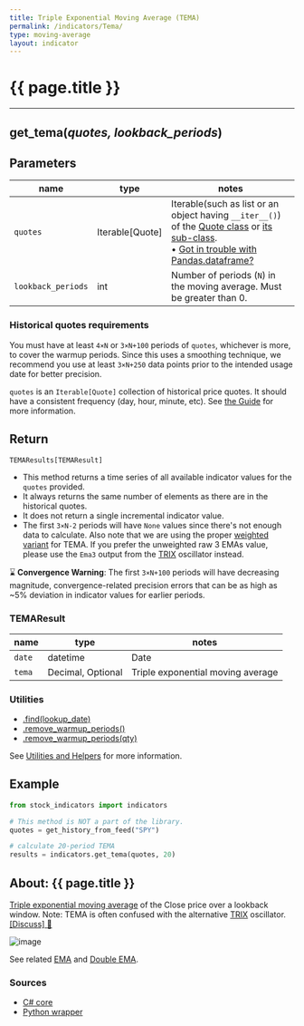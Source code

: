 ```yaml
---
title: Triple Exponential Moving Average (TEMA)
permalink: /indicators/Tema/
type: moving-average
layout: indicator
---
```


# {{ page.title }}
<hr>

## **get_tema**(*quotes, lookback_periods*)

## Parameters

| name | type | notes
| -- |-- |--
| `quotes` | Iterable[Quote] | Iterable(such as list or an object having `__iter__()`) of the [Quote class]({{site.baseurl}}/guide/#historical-quotes) or [its sub-class]({{site.baseurl}}/guide/#using-custom-quote-classes). <br><span class='qna-dataframe'> • [Got in trouble with Pandas.dataframe?]({{site.baseurl}}/guide/#using-pandasdataframe) </span>
| `lookback_periods` | int | Number of periods (`N`) in the moving average.  Must be greater than 0.

### Historical quotes requirements

You must have at least `4×N` or `3×N+100` periods of `quotes`, whichever is more, to cover the warmup periods.  Since this uses a smoothing technique, we recommend you use at least `3×N+250` data points prior to the intended usage date for better precision.

`quotes` is an `Iterable[Quote]` collection of historical price quotes.  It should have a consistent frequency (day, hour, minute, etc).  See [the Guide]({{site.baseurl}}/guide/#historical-quotes) for more information.

## Return

```python
TEMAResults[TEMAResult]
```

- This method returns a time series of all available indicator values for the `quotes` provided.
- It always returns the same number of elements as there are in the historical quotes.
- It does not return a single incremental indicator value.
- The first `3×N-2` periods will have `None` values since there's not enough data to calculate.  Also note that we are using the proper [weighted variant](https://en.wikipedia.org/wiki/Triple_exponential_moving_average) for TEMA.  If you prefer the unweighted raw 3 EMAs value, please use the `Ema3` output from the [TRIX](../Trix#content) oscillator instead.

:hourglass: **Convergence Warning**: The first `3×N+100` periods will have decreasing magnitude, convergence-related precision errors that can be as high as ~5% deviation in indicator values for earlier periods.

### TEMAResult

| name | type | notes
| -- |-- |--
| `date` | datetime | Date
| `tema` | Decimal, Optional | Triple exponential moving average

### Utilities

- [.find(lookup_date)]({{site.baseurl}}/utilities#find-indicator-result-by-date)
- [.remove_warmup_periods()]({{site.baseurl}}/utilities#remove-warmup-periods)
- [.remove_warmup_periods(qty)]({{site.baseurl}}/utilities#remove-warmup-periods)

See [Utilities and Helpers]({{site.baseurl}}/utilities#utilities-for-indicator-results) for more information.

## Example

```python
from stock_indicators import indicators

# This method is NOT a part of the library.
quotes = get_history_from_feed("SPY")

# calculate 20-period TEMA
results = indicators.get_tema(quotes, 20)
```

## About: {{ page.title }}

[Triple exponential moving average](https://en.wikipedia.org/wiki/Triple_exponential_moving_average) of the Close price over a lookback window.
Note: TEMA is often confused with the alternative [TRIX](../Trix#content) oscillator.
[[Discuss] :speech_balloon:]({{site.github.base_repository_url}}/discussions/256 "Community discussion about this indicator")

![image]({{site.charturl}}/Tema.png)

See related [EMA](../Ema#content) and [Double EMA](../Dema#content).

### Sources

- [C# core]({{site.base_sourceurl}}/s-z/Tema/Tema.cs)
- [Python wrapper]({{site.sourceurl}}/tema.py)
